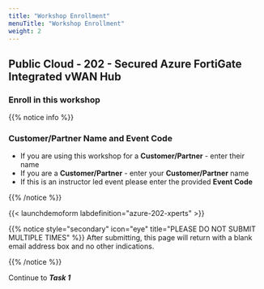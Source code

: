 ```yaml
---
title: "Workshop Enrollment"
menuTitle: "Workshop Enrollment"
weight: 2
---
```


## Public Cloud - 202 - Secured Azure FortiGate Integrated vWAN Hub

### Enroll in this workshop

{{% notice info %}}

### Customer/Partner Name  and Event Code

* If you are using this workshop for a __Customer/Partner__ - enter their name
* If you are a __Customer/Partner__ - enter your __Customer/Partner__ name
* If this is an instructor led event please enter the provided __Event Code__

{{% /notice %}}

{{< launchdemoform labdefinition="azure-202-xperts" >}}

{{% notice style="secondary" icon="eye" title="PLEASE DO NOT SUBMIT MULTIPLE TIMES"  %}} After submitting, this page will return with a blank email address box and no other indications.

{{% /notice %}}

Continue to ___Task 1___
